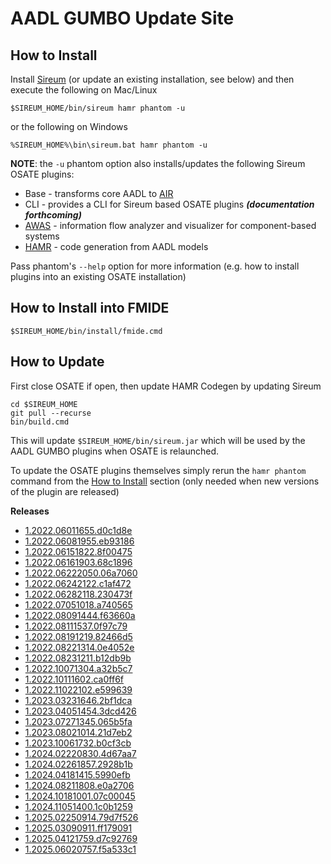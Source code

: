 # AADL GUMBO Update Site

## How to Install

Install [Sireum](https://github.com/sireum/kekinian#installing) (or update an existing installation, see below) and then execute the following on Mac/Linux

```
$SIREUM_HOME/bin/sireum hamr phantom -u
```

or the following on Windows

```
%SIREUM_HOME%\bin\sireum.bat hamr phantom -u
```

**NOTE**: the ``-u`` phantom option also installs/updates the following Sireum OSATE plugins:
* Base - transforms core AADL to [AIR](https://github.com/sireum/air)
* CLI - provides a CLI for Sireum based OSATE plugins ***(documentation forthcoming)***
* [AWAS](https://awas.sireum.org/) - information flow analyzer and visualizer for component-based systems
* [HAMR](https://hamr.sireum.org) - code generation from AADL models

Pass phantom's ``--help`` option for more information (e.g. how to install plugins into an existing OSATE installation)

## How to Install into FMIDE

```
$SIREUM_HOME/bin/install/fmide.cmd
```

## How to Update

First close OSATE if open, then update HAMR Codegen by updating Sireum

```
cd $SIREUM_HOME
git pull --recurse
bin/build.cmd
```

This will update ``$SIREUM_HOME/bin/sireum.jar`` which will be used by the AADL GUMBO plugins when OSATE is relaunched.

To update the OSATE plugins themselves simply rerun the ``hamr phantom`` command from the
[How to Install](#how-to-install) section (only needed when new versions of the plugin are released)


**Releases**

- [1.2022.06011655.d0c1d8e](1.2022.06011655.d0c1d8e)
- [1.2022.06081955.eb93186](1.2022.06081955.eb93186)
- [1.2022.06151822.8f00475](1.2022.06151822.8f00475)
- [1.2022.06161903.68c1896](1.2022.06161903.68c1896)
- [1.2022.06222050.06a7060](1.2022.06222050.06a7060)
- [1.2022.06242122.c1af472](1.2022.06242122.c1af472)
- [1.2022.06282118.230473f](1.2022.06282118.230473f)
- [1.2022.07051018.a740565](1.2022.07051018.a740565)
- [1.2022.08091444.f63660a](1.2022.08091444.f63660a)
- [1.2022.08111537.0f97c79](1.2022.08111537.0f97c79)
- [1.2022.08191219.82466d5](1.2022.08191219.82466d5)
- [1.2022.08221314.0e4052e](1.2022.08221314.0e4052e)
- [1.2022.08231211.b12db9b](1.2022.08231211.b12db9b)
- [1.2022.10071304.a32b5c7](1.2022.10071304.a32b5c7)
- [1.2022.10111602.ca0ff6f](1.2022.10111602.ca0ff6f)
- [1.2022.11022102.e599639](1.2022.11022102.e599639)
- [1.2023.03231646.2bf1dca](1.2023.03231646.2bf1dca)
- [1.2023.04051454.3dcd426](1.2023.04051454.3dcd426)
- [1.2023.07271345.065b5fa](1.2023.07271345.065b5fa)
- [1.2023.08021014.21d7eb2](1.2023.08021014.21d7eb2)
- [1.2023.10061732.b0cf3cb](1.2023.10061732.b0cf3cb)
- [1.2024.02220830.4d67aa7](1.2024.02220830.4d67aa7)
- [1.2024.02261857.2928b1b](1.2024.02261857.2928b1b)
- [1.2024.04181415.5990efb](1.2024.04181415.5990efb)
- [1.2024.08211808.e0a2706](1.2024.08211808.e0a2706)
- [1.2024.10181001.07c00045](1.2024.10181001.07c00045)
- [1.2024.11051400.1c0b1259](1.2024.11051400.1c0b1259)
- [1.2025.02250914.79d7f526](1.2025.02250914.79d7f526)
- [1.2025.03090911.ff179091](1.2025.03090911.ff179091)
- [1.2025.04121759.d7c92769](1.2025.04121759.d7c92769)
- [1.2025.06020757.f5a533c1](1.2025.06020757.f5a533c1)
